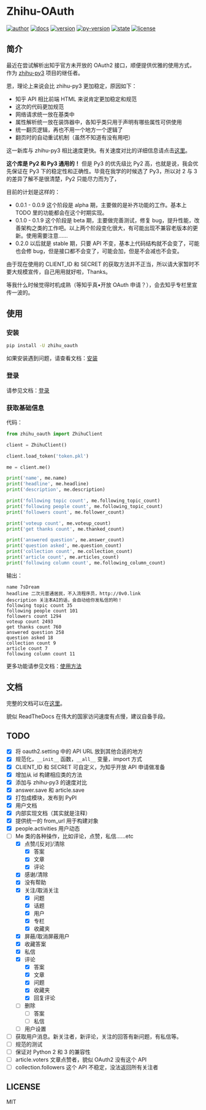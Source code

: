 # Zhihu-OAuth

[![author][badge-author]][my-zhihu] [![docs][badge-docs]][rtds-home] [![version][badge-version]][pypi] [![py-version][badge-py-version]][pypi] [![state][badge-state]][pypi] [![license][badge-license]][license]

## 简介

最近在尝试解析出知乎官方未开放的 OAuth2 接口，顺便提供优雅的使用方式，作为 [zhihu-py3][zhihu-py3-github] 项目的继任者。

恩，理论上来说会比 zhihu-py3 更加稳定，原因如下：

- 知乎 API 相比前端 HTML 来说肯定更加稳定和规范
- 这次的代码更加规范
- 网络请求统一放在基类中
- 属性解析统一放在装饰器中，各知乎类只用于声明有哪些属性可供使用
- 统一翻页逻辑，再也不用一个地方一个逻辑了
- 翻页时的自动重试机制（虽然不知道有没有用吧）

这一新库与 zhihu-py3 相比速度更快。有关速度对比的详细信息请点击[这里][speed-compare]。

**这个库是 Py2 和 Py3 通用的！** 但是 Py3 的优先级比 Py2 高，也就是说，我会优先保证在 Py3 下的稳定性和正确性。毕竟在我学的时候选了 Py3，所以对 2 与 3 的差异了解不是很清楚，Py2 只能尽力而为了，

目前的计划是这样的：

- 0.0.1 - 0.0.9 这个阶段是 alpha 期，主要做的是补齐功能的工作。基本上 TODO 里的功能都会在这个时期实现。
- 0.1.0 - 0.1.9 这个阶段是 beta 期，主要做完善测试，修复 bug，提升性能，改善架构之类的工作吧。以上两个阶段变化很大，有可能出现不兼容老版本的更新。使用需要注意……
- 0.2.0 以后就是 stable 期，只要 API 不变，基本上代码结构就不会变了，可能也会修 bug，但是接口都不会变了，可能会加，但是不会减也不会变。

由于现在使用的 CLIENT_ID 和 SECRET 的获取方法并不正当，所以请大家暂时不要大规模宣传，自己用用就好啦，Thanks。

等我什么时候觉得时机成熟（等知乎真•开放 OAuth 申请？），会去知乎专栏里宣传一波的。

## 使用

### 安装

```bash
pip install -U zhihu_oauth
```

如果安装遇到问题，请查看文档：[安装][rtds-install]

### 登录

请参见文档：[登录][rtds-login]

### 获取基础信息

代码：

```python
from zhihu_oauth import ZhihuClient

client = ZhihuClient()

client.load_token('token.pkl')

me = client.me()

print('name', me.name)
print('headline', me.headline)
print('description', me.description)

print('following topic count', me.following_topic_count)
print('following people count', me.following_topic_count)
print('followers count', me.follower_count)

print('voteup count', me.voteup_count)
print('get thanks count', me.thanked_count)

print('answered question', me.answer_count)
print('question asked', me.question_count)
print('collection count', me.collection_count)
print('article count', me.articles_count)
print('following column count', me.following_column_count)
```

输出：

```text
name 7sDream
headline 二次元普通居民，不入流程序员，http://0v0.link
description 关注本AI的话，会自动给你发私信的哟！
following topic count 35
following people count 101
followers count 1294
voteup count 2493
get thanks count 760
answered question 258
question asked 18
collection count 9
article count 7
following column count 11
```

更多功能请参见文档：[使用方法][rtds-usage]

## 文档

完整的文档可以在[这里][rtds-home]。

貌似 ReadTheDocs 在伟大的国家访问速度有点慢，建议自备手段。

## TODO

- [x] 将 oauth2.setting 中的 API URL 放到其他合适的地方
- [x] 规范化，`__init__` 函数，`__all__` 变量，import 方式
- [x] CLIENT_ID 和 SECRET 可自定义，为知乎开放 API 申请做准备
- [x] 增加从 id 构建相应类的方法
- [x] 添加与 zhihu-py3 的速度对比
- [x] answer.save 和 article.save
- [x] 打包成模块，发布到 PyPI
- [x] 用户文档
- [x] 内部实现文档（其实就是注释）
- [x] 提供统一的 from_url 用于构建对象
- [x] people.activities 用户动态
- [ ] Me 类的各种操作，比如评论，点赞，私信……etc
    + [x] 点赞/[反对]/清除
        - [x] 答案
        - [x] 文章
        - [x] 评论
    + [x] 感谢/清除
    + [x] 没有帮助
    + [x] 关注/取消关注
        - [x] 问题
        - [x] 话题
        - [x] 用户
        - [x] 专栏
        - [x] 收藏夹
    + [x] 屏蔽/取消屏蔽用户
    + [x] 收藏答案
    + [x] 私信
    + [x] 评论
        - [x] 答案
        - [x] 文章
        - [x] 问题
        - [x] 收藏夹
        - [x] 回复评论
    + [ ] 删除
        - [ ] 答案
        - [ ] 私信
    + [ ] 用户设置
- [ ] 获取用户消息。新关注者，新评论，关注的回答有新问题，有私信等。
- [ ] 规范的测试
- [ ] 保证对 Python 2 和 3 的兼容性
- [ ] article.voters 文章点赞者，貌似 OAuth2 没有这个 API
- [ ] collection.followers 这个 API 不稳定，没法返回所有关注者

## LICENSE

MIT


[zhihu-py3-github]: https://github.com/7sDream/zhihu-py3
[speed-compare]: https://github.com/7sDream/zhihu-oauth/blob/master/compare.md

[rtds-home]: http://zhihu-oauth.readthedocs.org/zh_CN/latest
[rtds-install]: http://zhihu-oauth.readthedocs.org/zh_CN/latest/guide/install.html
[rtds-login]: http://zhihu-oauth.readthedocs.org/zh_CN/latest/guide/login.html
[rtds-usage]: http://zhihu-oauth.readthedocs.org/zh_CN/latest/guide/use.html

[badge-author]: https://img.shields.io/badge/Author-7sDream-blue.svg
[badge-docs]: https://readthedocs.org/projects/zhihu-oauth/badge/?version=latest
[badge-version]: https://img.shields.io/pypi/v/zhihu_oauth.svg
[badge-py-version]: https://img.shields.io/pypi/pyversions/zhihu_oauth.svg
[badge-state]: https://img.shields.io/pypi/status/zhihu_oauth.svg
[badge-license]: https://img.shields.io/pypi/l/zhihu_oauth.svg

[my-zhihu]: https://www.zhihu.com/people/7sdream
[pypi]: https://pypi.python.org/pypi/zhihu_oauth
[license]: https://github.com/7sDream/zhihu-oauth/blob/master/LICENSE
